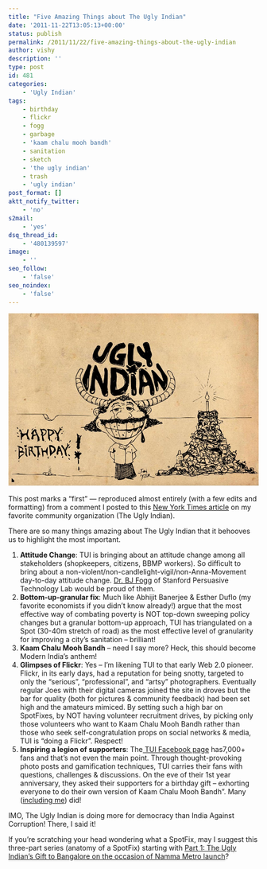 ```yaml
---
title: "Five Amazing Things about The Ugly Indian"
date: '2011-11-22T13:05:13+00:00'
status: publish
permalink: /2011/11/22/five-amazing-things-about-the-ugly-indian
author: vishy
description: ''
type: post
id: 481
categories:
    - 'Ugly Indian'
tags:
    - birthday
    - flickr
    - fogg
    - garbage
    - 'kaam chalu mooh bandh'
    - sanitation
    - sketch
    - 'the ugly indian'
    - trash
    - 'ugly indian'
post_format: []
aktt_notify_twitter:
    - 'no'
s2mail:
    - 'yes'
dsq_thread_id:
    - '480139597'
image:
    - ''
seo_follow:
    - 'false'
seo_noindex:
    - 'false'
---
```

[![](../../../../uploads/2011/11/TUI_first_birthday_card_iyermatter.jpg "TUI_first_birthday_card_iyermatter")](../../../../uploads/2011/11/TUI_first_birthday_card_iyermatter.jpg)

This post marks a “first” — reproduced almost entirely (with a few edits and formatting) from a comment I posted to this [New York Times article](http://india.blogs.nytimes.com/2011/11/18/are-we-all-ugly-indians/) on my favorite community organization (The Ugly Indian).

There are so many things amazing about The Ugly Indian that it behooves us to highlight the most important.

1. **Attitude Change**: TUI is bringing about an attitude change among all stakeholders (shopkeepers, citizens, BBMP workers). So difficult to bring about a non-violent/non-candlelight-vigil/non-Anna-Movement day-to-day attitude change. [Dr. BJ Fogg](http://www.bjfogg.com/) of Stanford Persuasive Technology Lab would be proud of them.
2. **Bottom-up-granular fix**: Much like Abhijit Banerjee &amp; Esther Duflo (my favorite economists if you didn’t know already!) argue that the most effective way of combating poverty is NOT top-down sweeping policy changes but a granular bottom-up approach, TUI has triangulated on a Spot (30-40m stretch of road) as the most effective level of granularity for improving a city’s sanitation – brilliant!
3. **Kaam Chalu Mooh Bandh** – need I say more? Heck, this should become Modern India’s anthem!
4. **Glimpses of Flickr**: Yes – I’m likening TUI to that early Web 2.0 pioneer. Flickr, in its early days, had a reputation for being snotty, targeted to only the “serious”, “professional”, and “artsy” photographers. Eventually regular Joes with their digital cameras joined the site in droves but the bar for quality (both for pictures &amp; community feedback) had been set high and the amateurs mimiced. By setting such a high bar on SpotFixes, by NOT having volunteer recruitment drives, by picking only those volunteers who want to Kaam Chalu Mooh Bandh rather than those who seek self-congratulation props on social networks &amp; media, TUI is “doing a Flickr”. Respect!
5. **Inspiring a legion of supporters**: The[ TUI Facebook page](https://www.facebook.com/pages/The-Ugly-Indian/123459791046618) has7,000+ fans and that’s not even the main point. Through thought-provoking photo posts and gamification techniques, TUI carries their fans with questions, challenges &amp; discussions. On the eve of their 1st year anniversary, they asked their supporters for a birthday gift – exhorting everyone to do their own version of Kaam Chalu Mooh Bandh”. Many ([including me](http://www.techsangam.com/2011/11/11/calling-bangalore-birthday-presents-for-the-ugly-indian/)) did!

IMO, The Ugly Indian is doing more for democracy than India Against Corruption! There, I said it!

If you’re scratching your head wondering what a SpotFix, may I suggest this three-part series (anatomy of a SpotFix) starting with [Part 1: The Ugly Indian’s Gift to Bangalore on the occasion of Namma Metro launch](http://www.techsangam.com/2011/10/19/the-ugly-indians-gift-to-bangalore-on-the-occasion-of-namma-metro-launch/)?